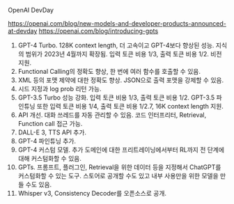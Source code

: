 OpenAI DevDay

https://openai.com/blog/new-models-and-developer-products-announced-at-devday
https://openai.com/blog/introducing-gpts

1. GPT-4 Turbo. 128K context length, 더 고속이고 GPT-4보다 향상된 성능. 지식의 범위가 2023년 4월까지 확장됨. 입력 토큰 비용 1/3, 출력 토큰 비용 1/2. 비전 지원.
2. Functional Calling의 정확도 향상, 한 번에 여러 함수를 호출할 수 있음.
3. XML 등의 포맷 제약에 대한 정확도 향상. JSON으로 출력 포맷을 강제할 수 있음.
4. 시드 지정과 log prob 리턴 가능.
5. GPT-3.5 Turbo 성능 강화. 입력 토큰 비용 1/3, 출력 토큰 비용 1/2. GPT-3.5 파인튜닝 또한 입력 토큰 비용 1/4, 출력 토큰 비용 1/2.7, 16K context length 지원.
6. API 개선. 대화 쓰레드를 자동 관리할 수 있음. 코드 인터프리터, Retrieval, Function call 접근 가능.
7. DALL-E 3, TTS API 추가.
9. GPT-4 파인튜닝 추가.
10. GPT-4 커스텀 모델. 추가 도메인에 대한 프리트레이닝에서부터 RL까지 전 단계에 대해 커스텀화할 수 있음.
11. GPTs. 프롬프트, 플러그인, Retrieval을 위한 데이터 등을 지정해서 ChatGPT를 커스텀화할 수 있는 도구. 스토어로 공개할 수도 있고 내부 사용만을 위한 모델을 만들 수도 있음.
12. Whisper v3, Consistency Decoder를 오픈소스로 공개.